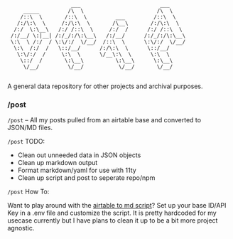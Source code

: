 ```
                    ___                         ___     
     _____         /\  \                       /\  \    
    /::\  \       /::\  \         ___         /::\  \   
   /:/\:\  \     /:/\:\  \       /\__\       /:/\:\  \  
  /:/  \:\__\   /:/ /::\  \     /:/  /      /:/ /::\  \ 
 /:/__/ \:|__| /:/_/:/\:\__\   /:/__/      /:/_/:/\:\__\
 \:\  \ /:/  / \:\/:/  \/__/  /::\  \      \:\/:/  \/__/
  \:\  /:/  /   \::/__/      /:/\:\  \      \::/__/     
   \:\/:/  /     \:\  \      \/__\:\  \      \:\  \     
    \::/  /       \:\__\          \:\__\      \:\__\    
     \/__/         \/__/           \/__/       \/__/    
     
```

A general data repository for other projects and archival purposes.

### /post

`/post` – All my posts pulled from an airtable base and converted to JSON/MD files.

`/post` TODO:

- Clean out unneeded data in JSON objects
- Clean up markdown output
- Format markdown/yaml for use with 11ty
- Clean up script and post to seperate repo/npm

`/post` How To:

Want to play around with the [airtable to md script](post/_build/export.js)? Set up your base ID/API Key in a .env file and customize the script. It is pretty hardcoded for my usecase currently but I have plans to clean it up to be a bit more project agnostic.
